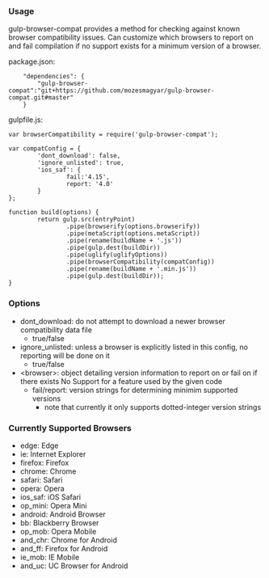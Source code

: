 ### Usage
gulp-browser-compat provides a method for checking against known browser compatibility issues. Can customize which browsers to report on and fail compilation if no support exists for a minimum version of a browser.

package.json:
```
    "dependencies": {
        "gulp-browser-compat":"git+https://github.com/mozesmagyar/gulp-browser-compat.git#master"
    }
```
gulpfile.js:
```
var browserCompatibility = require('gulp-browser-compat');
```
```
var compatConfig = {
        'dont_download': false,
        'ignore_unlisted': true,
        'ios_saf': {
                fail:'4.15',
                report: '4.0'
        }
};

function build(options) {
        return gulp.src(entryPoint)
                .pipe(browserify(options.browserify))
                .pipe(metaScript(options.metaScript))
                .pipe(rename(buildName + '.js'))
                .pipe(gulp.dest(buildDir))
                .pipe(uglify(uglifyOptions))
                .pipe(browserCompatibility(compatConfig))
                .pipe(rename(buildName + '.min.js'))
                .pipe(gulp.dest(buildDir));
}
```
### Options
* dont_download: do not attempt to download a newer browser compatibility data file
    * true/false
* ignore_unlisted: unless a browser is explicitly listed in this config, no reporting will be done on it
    * true/false
* \<browser\>: object detailing version information to report on or fail on if there exists No Support for a feature used by the given code
    * fail/report: version strings for determining minimim supported versions
        * note that currently it only supports dotted-integer version strings

### Currently Supported Browsers
* edge: Edge
* ie: Internet Explorer
* firefox: Firefox
* chrome: Chrome
* safari: Safari
* opera: Opera
* ios_saf: iOS Safari
* op_mini: Opera Mini
* android: Android Browser
* bb: Blackberry Browser
* op_mob: Opera Mobile
* and_chr: Chrome for Android
* and_ff: Firefox for Android
* ie_mob: IE Mobile
* and_uc: UC Browser for Android
